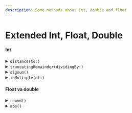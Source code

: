 ```yaml
---
description: Some methods about Int, double and float
---
```


# Extended Int, Float, Double

#### Int

<details>

<summary><code>distance(to:)</code> </summary>

2 ta integerni orasidagi farqni ko'rsatadi

```swift
// Masalan
let x = 5
let y = 10
let distance = x.distance(to: y) // farq 5
```

</details>

<details>

<summary><code>truncatingRemainder(dividingBy:)</code> </summary>

2 ta integerni bir biriga bo'lgandagi qoldiqni topadi

```swift
// Masalan
let x = 7
let y = 3
let remainder = x.truncatingRemainder(dividingBy: y) // qoldiq 1

// yoki
// x % y ham qoldiqni topadi

```

</details>

<details>

<summary><code>signum()</code> </summary>

Integerni 0 dan kichik teng yoki kattaligiga qarab -1, 0 yoki 1 ni qaytaradi

```swift
// Masalan
let x = 10
let sign = x.signum() // natija 1
```

</details>

<details>

<summary><code>isMultiple(of:)</code></summary>

&#x20;Bu orqali integer boshqa bir integerga qoldiqsiz bo'linishi yoki yoqligini bilsa bo'ladi.

```swift
// Masalan

let x = 10
let y = 5
let isMultiple = x.isMultiple(of: y) // natija true, ya'ni 10, 5 ga bo'linadi
// yoki 10, 5 ni ko'paytmalaridan iborat

```

</details>

#### Float va double

<details>

<summary><code>round()</code></summary>

Float you double sonini eng yaqin integerga yahlitlaydi

```
// Masalan
let i = 2.4
print(i.round())
// natija 2

let j = 2.7
print(j.round())
// natija 3
```

</details>

<details>

<summary><code>abs()</code></summary>

Biror sonni absolut qiymatini topish uchun foydalaniladi

```
// Masalan
let t = -4.1
print(abs(t))
// natija 4.1

```

</details>
